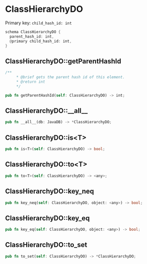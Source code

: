 # ClassHierarchyDO

Primary key: `child_hash_id: int`

```rust
schema ClassHierarchyDO {
  parent_hash_id: int,
  @primary child_hash_id: int,
}
```
## ClassHierarchyDO::getParentHashId

```rust
/**
     * @brief gets the parent hash id of this element.
     * @return int
     */
```
```rust
pub fn getParentHashId(self: ClassHierarchyDO) -> int;
```
## ClassHierarchyDO::\_\_all\_\_

```rust
pub fn __all__(db: JavaDB) -> *ClassHierarchyDO;
```
## ClassHierarchyDO::is\<T\>

```rust
pub fn is<T>(self: ClassHierarchyDO) -> bool;
```
## ClassHierarchyDO::to\<T\>

```rust
pub fn to<T>(self: ClassHierarchyDO) -> <any>;
```
## ClassHierarchyDO::key\_neq

```rust
pub fn key_neq(self: ClassHierarchyDO, object: <any>) -> bool;
```
## ClassHierarchyDO::key\_eq

```rust
pub fn key_eq(self: ClassHierarchyDO, object: <any>) -> bool;
```
## ClassHierarchyDO::to\_set

```rust
pub fn to_set(self: ClassHierarchyDO) -> *ClassHierarchyDO;
```
